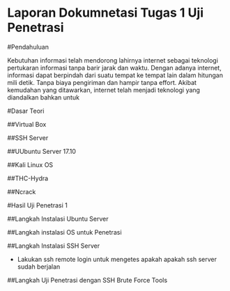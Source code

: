 Laporan Dokumnetasi Tugas 1 Uji Penetrasi
========================

#Pendahuluan

Kebutuhan informasi telah mendorong lahirnya internet sebagai teknologi pertukaran informasi tanpa barir jarak dan waktu.
Dengan adanya internet, informasi dapat berpindah dari suatu tempat ke tempat lain dalam hitungan mili detik. Tanpa biaya pengiriman dan hampir tanpa effort. Akibat kemudahan yang ditawarkan, internet telah menjadi teknologi yang diandalkan bahkan untuk 

#Dasar Teori

##Virtual Box



##SSH Server



##UUbuntu Server 17.10 



##Kali Linux OS



##THC-Hydra



##Ncrack



#Hasil Uji Penetrasi 1



##Langkah Instalasi Ubuntu Server



##Langkah instalasi OS untuk Penetrasi


##Langkah Instalasi SSH Server

- Lakukan ssh remote login untuk mengetes apakah apakah ssh server sudah berjalan


##Langkah Uji Penetrasi dengan SSH Brute Force Tools